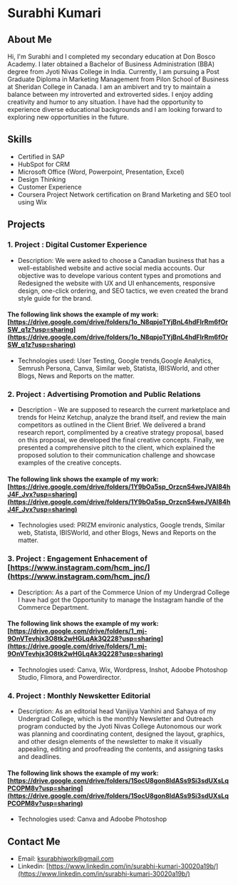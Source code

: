 # Surabhi Kumari

## About Me

Hi, I'm Surabhi and I completed my secondary education at Don Bosco Academy. I later obtained a Bachelor of Business Administration (BBA) degree from Jyoti Nivas College in India. Currently, I am pursuing a Post Graduate Diploma in Marketing Management from Pilon School of Business at Sheridan College in Canada. I am an ambivert and try to maintain a balance between my introverted and extroverted sides. I enjoy adding creativity and humor to any situation. I have had the opportunity to experience diverse educational backgrounds and I am looking forward to exploring new opportunities in the future.


## Skills

- Certified in SAP
- HubSpot for CRM
- Microsoft Office (Word, Powerpoint, Presentation, Excel)
- Design Thinking
- Customer Experience
- Coursera Project Network certification on Brand Marketing and SEO tool using Wix


## Projects

### 1. Project : Digital Customer Experience 

- Description: We were asked to choose  a Canadian business that has a well-established website and active social media accounts. Our objective was to develope various content types and promotions and Redesigned the website with UX and UI enhancements, responsive design, one-click ordering, and SEO tactics, we even created the brand style guide for the brand.
#### The following link shows the example of my work: [https://drive.google.com/drive/folders/1o_N8qpjoTYjBnL4hdFIrRm6fOrSW_q1z?usp=sharing](https://drive.google.com/drive/folders/1o_N8qpjoTYjBnL4hdFIrRm6fOrSW_q1z?usp=sharing) 
- Technologies used: User Testing, Google trends,Google Analytics, Semrush Persona, Canva, Similar web, Statista, IBISWorld, and other Blogs, News and Reports on the matter.

### 2. Project : Advertising Promotion and Public Relations

- Description - We are supposed to research the current marketplace and trends for Heinz Ketchup, analyze the brand itself, and review the main competitors as outlined in the Client Brief.  We delivered a brand research report, complimented by a creative strategy proposal, based on this proposal, we developed the final creative concepts. Finally, we presented a comprehensive pitch to the client, which explained the proposed solution to their communication challenge and showcase examples of the creative concepts. 
#### The following link shows the example of my work: [https://drive.google.com/drive/folders/1Y9bOa5sp_OrzcnS4weJVAI84hJ4F_Jvx?usp=sharing](https://drive.google.com/drive/folders/1Y9bOa5sp_OrzcnS4weJVAI84hJ4F_Jvx?usp=sharing)
- Technologies used: PRIZM environic analystics, Google trends, Similar web, Statista, IBISWorld, and other Blogs, News and Reports on the matter.

### 3. Project : Engagement Enhacement of [https://www.instagram.com/hcm_jnc/](https://www.instagram.com/hcm_jnc/)  

- Description: As a part of the Commerce Union of my Undergrad College I have had got the Opportunity to manage the Instagram handle of the Commerce Department.
#### The following link shows the example of my work: [https://drive.google.com/drive/folders/1_mj-9OnVTevhjx3O8tk2wHGLqAk3Q228?usp=sharing](https://drive.google.com/drive/folders/1_mj-9OnVTevhjx3O8tk2wHGLqAk3Q228?usp=sharing) 
- Technologies used: Canva, Wix, Wordpress, Inshot, Adoobe Photoshop Studio, Flimora, and Powerdirector.

### 4. Project : Monthly Newsketter Editorial

- Description: As an editorial head Vanijiya Vanhini and Sahaya of my Undergrad College, which is the monthly Newsletter and Outreach program conducted by the Jyoti Nivas College Autonomous our work was planning and coordinating content, designed the layout, graphics, and other design elements of the newsletter to make it visually appealing, editing and proofreading the contents, and assigning tasks and deadlines. 
#### The following link shows the example of my work: [https://drive.google.com/drive/folders/1SocU8gon8IdASs9Si3sdUXsLqPCOPM8v?usp=sharing](https://drive.google.com/drive/folders/1SocU8gon8IdASs9Si3sdUXsLqPCOPM8v?usp=sharing)
- Technologies used: Canva and Adoobe Photoshop 

## Contact Me

- Email: [ksurabhiwork@gmail.com](mailto:ksurabhiwork@gmail.com)
- Linkedin: [https://www.linkedin.com/in/surabhi-kumari-30020a19b/](https://www.linkedin.com/in/surabhi-kumari-30020a19b/)
